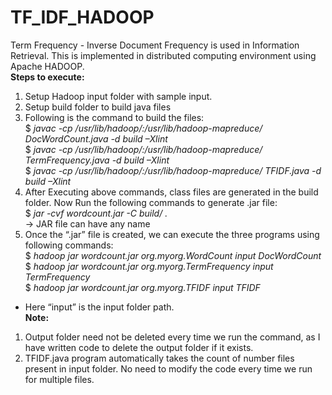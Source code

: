 # TF_IDF_HADOOP
Term Frequency - Inverse Document Frequency is used in Information Retrieval. This is implemented in distributed computing environment using Apache HADOOP.<br/>
<b>Steps to execute:</b><br/>
1. Setup Hadoop input folder with sample input.<br/>
2. Setup build folder to build java files<br/>
3. Following is the command to build the files:<br/>
$ <i>javac -cp /usr/lib/hadoop/*:/usr/lib/hadoop-mapreduce/* DocWordCount.java -d build –Xlint</i><br/>
$ <i>javac -cp /usr/lib/hadoop/*:/usr/lib/hadoop-mapreduce/* TermFrequency.java -d build –Xlint</i><br/>
$ <i>javac -cp /usr/lib/hadoop/*:/usr/lib/hadoop-mapreduce/* TFIDF.java -d build –Xlint</i><br/>
4. After Executing above commands, class files are generated in the build folder. Now Run the following commands to generate .jar file:<br/>
$ <i>jar -cvf wordcount.jar -C build/ .</i><br/>
-> JAR file can have any name<br/>
5. Once the “.jar” file is created, we can execute the three programs using following commands:<br/>
$ <i>hadoop jar wordcount.jar org.myorg.WordCount input DocWordCount</i><br/>
$ <i>hadoop jar wordcount.jar org.myorg.TermFrequency input TermFrequency</i><br/>
$ <i>hadoop jar wordcount.jar org.myorg.TFIDF input TFIDF</i><br/>
- Here “input” is the input folder path.<br/>
<b>Note:</b><br/>
1. Output folder need not be deleted every time we run the command, as I have written code to delete the output folder if it exists.<br/>
2. TFIDF.java program automatically takes the count of number files present in input folder. No need to modify the code every time we run for multiple files.